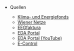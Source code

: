<!-- markdownlint-disable first-line-h1 -->

- Quellen

  - [Klima- und Energiefonds](https://energiegemeinschaften.gv.at/)
  - [Wiener Netze](https://www.wienernetze.at/erneuerbare-energien-gemeinsam-nutzen/)
  - [EEGfaktura](https://github.com/eegfaktura/)
  - [EDA Portal](https://www.eda.at/energiegemeinschaften/)
  - [EDA Portal (YouTube)](https://www.youtube.com/watch?v=yw7dFEtkaio/)
  - [E-Control](https://www.e-control.at/ "Gas- und Strom Netz Ausichtsbehörde")